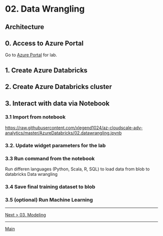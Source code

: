 # 02. Data Wrangling

## Architecture 

## 0. Access to Azure Portal

Go to [Azure Portal](https://azure.portal.com) for lab.

## 1. Create Azure Databricks

## 2. Create Azure Databricks cluster

## 3. Interact with data via Notebook

### 3.1 Import from notebook

https://raw.githubusercontent.com/xlegend1024/az-cloudscale-adv-analytics/master/AzureDatabricks/02.datawrangling.ipynb

### 3.2. Update widget parameters for the lab

### 3.3 Run command from the notebook

Run differen languages (Python, Scala, R, SQL) to load data from blob to databricks
Data wrangling

### 3.4 Save final training dataset to blob

### 3.5 (optional) Run Machine Learning
---
[Next > 03. Modeling](https://github.com/xlegend1024/az-cloudscale-adv-analytics/blob/master/03Modeling.md)

---
[Main](https://github.com/xlegend1024/az-cloudscale-adv-analytics/blob/master/README.md)
